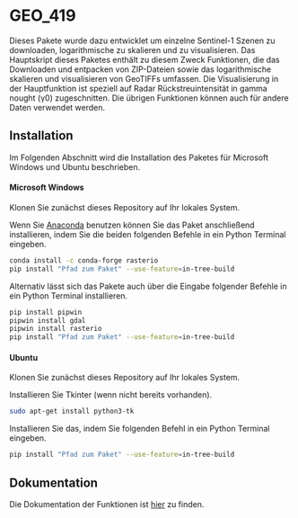 # GEO_419
Dieses Pakete wurde dazu entwicklet um einzelne Sentinel-1 Szenen zu downloaden, logarithmische zu skalieren und zu visualisieren. Das Hauptskript dieses Paketes enthält zu diesem Zweck Funktionen, die das Downloaden und entpacken von ZIP-Dateien sowie das logarithmische skalieren und visualisieren von GeoTIFFs umfassen. Die Visualisierung in der Hauptfunktion ist speziell auf Radar Rückstreuintensität in gamma nought (γ0) zugeschnitten. Die übrigen Funktionen können auch für andere Daten verwendet werden.

## Installation
Im Folgenden Abschnitt wird die Installation des Paketes für Microsoft Windows und Ubuntu beschrieben. 

#### Microsoft Windows
Klonen Sie zunächst dieses Repository auf Ihr lokales System. 

Wenn Sie [Anaconda][1] benutzen können Sie das Paket anschließend installieren, indem Sie die beiden folgenden Befehle in ein Python Terminal eingeben.
```sh
conda install -c conda-forge rasterio
pip install "Pfad zum Paket" --use-feature=in-tree-build
```

Alternativ lässt sich das Pakete auch über die Eingabe folgender Befehle in ein Python Terminal installieren.
```sh
pip install pipwin
pipwin install gdal
pipwin install rasterio
pip install "Pfad zum Paket" --use-feature=in-tree-build
```

#### Ubuntu 
Klonen Sie zunächst dieses Repository auf Ihr lokales System. 

Installieren Sie Tkinter (wenn nicht bereits vorhanden).
```sh
sudo apt-get install python3-tk
```

Installieren Sie das, indem Sie folgenden Befehl in ein Python Terminal eingeben.
```sh
pip install "Pfad zum Paket" --use-feature=in-tree-build
```

## Dokumentation 
Die Dokumentation der Funktionen ist [hier][2] zu finden.

[1]: https://www.anaconda.com/
[2]: https://jon-fr.github.io/Geo_419_Dokumentation/Geo_419.html
